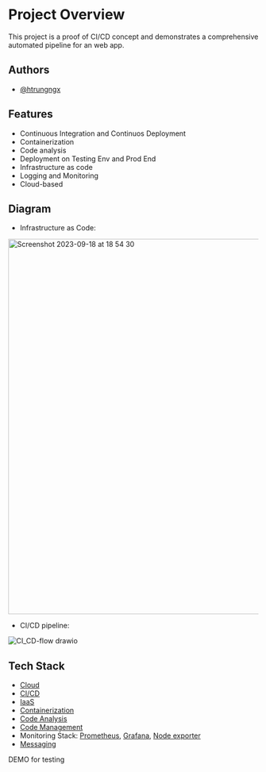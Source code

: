 # Project Overview

This project is a proof of CI/CD concept and demonstrates a comprehensive automated pipeline for an web app.

## Authors

- [@htrungngx](https://github.com/htrungngx)

## Features
- Continuous Integration and Continuos Deployment
- Containerization
- Code analysis 
- Deployment on Testing Env and Prod End
- Infrastructure as code 
- Logging and Monitoring 
- Cloud-based

## Diagram
- Infrastructure as Code:

<img width="756" alt="Screenshot 2023-09-18 at 18 54 30" src="https://github.com/htrungngx/MovieWebApp/assets/83159640/1eddd104-2929-442e-82d2-dd6611fb5e92">

- CI/CD pipeline:

![CI_CD-flow drawio](https://github.com/htrungngx/MovieWebApp/assets/83159640/7e20dd19-46d1-4ccf-a477-3953c1147c8a)

## Tech Stack
- [Cloud](https://cloud.google.com/?hl=en)
- [CI/CD](https://www.jenkins.io/)
- [IaaS](https://www.terraform.io/)
- [Containerization](https://www.docker.com/)
- [Code Analysis](https://www.sonarsource.com/products/sonarqube/)
- [Code Management](https://github.com/)
- Monitoring Stack: [Prometheus](https://prometheus.io/), [Grafana](https://grafana.com/), [Node exporter](https://github.com/prometheus/node_exporter)
- [Messaging](https://web.telegram.org/)


DEMO for testing